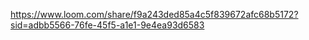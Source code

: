 https://www.loom.com/share/f9a243ded85a4c5f839672afc68b5172?sid=adbb5566-76fe-45f5-a1e1-9e4ea93d6583
